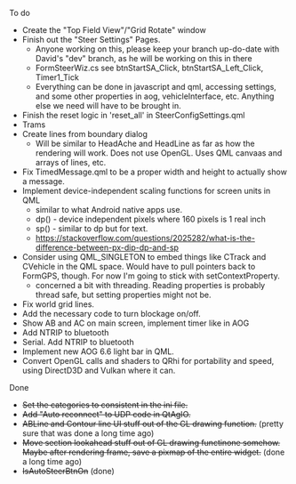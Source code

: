 To do

 * Create the "Top Field View"/"Grid Rotate" window
 * Finish out the "Steer Settings" Pages.
   * Anyone working on this, please keep your branch up-do-date with David's "dev" branch, as he will be working on this in there
   * FormSteerWiz.cs see btnStartSA_Click, btnStartSA_Left_Click, Timer1_Tick
   * Everything can be done in javascript and qml, accessing settings, and some other properties in aog, vehicleInterface, etc. Anything else we need will have to be brought in.
 * Finish the reset logic in 'reset_all' in SteerConfigSettings.qml
 * Trams
 * Create lines from boundary dialog
   * Will be similar to HeadAche and HeadLine as far as how the rendering will work.  Does not use OpenGL. Uses QML canvaas and arrays of lines, etc.
 * Fix TimedMessage.qml to be a proper width and height to actually show a message.
 * Implement device-independent scaling functions for screen units in QML
   * similar to what Android native apps use.
   * dp() - device independent pixels where 160 pixels is 1 real inch
   * sp() - similar to dp but for text.
   * https://stackoverflow.com/questions/2025282/what-is-the-difference-between-px-dip-dp-and-sp
 * Consider using QML_SINGLETON to embed things like CTrack and CVehicle in the QML space.  Would have to pull pointers back to FormGPS, though.  For now I'm going to stick with setContextProperty.
   * concerned a bit with threading.  Reading properties is probably thread safe, but setting properties might not be.
 * Fix world grid lines. 
 * Add the necessary code to turn blockage on/off.
 * Show AB and AC on main screen, implement timer like in AOG
 * Add NTRIP to bluetooth
 * Serial. Add NTRIP to bluetooth
 * Implement new AOG 6.6 light bar in QML.
 * Convert OpenGL calls and shaders to QRhi for portability and speed, using DirectD3D and Vulkan where it can.

Done
 * ~~Set the categories to consistent in the ini file.~~
 * ~~Add "Auto reconnect" to UDP code in QtAgIO.~~
 * ~~ABLine and Contour line UI stuff out of the GL drawing function.~~ (pretty sure that was done a long time ago)
 * ~~Move section lookahead stuff out of GL drawing functinone somehow.
   Maybe after rendering frame, save a pixmap of the entire widget.~~ (done a long time ago)
 * ~~IsAutoSteerBtnOn~~ (done)
